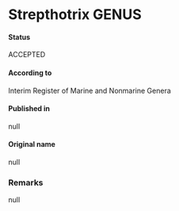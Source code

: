 # Strepthotrix GENUS

#### Status
ACCEPTED

#### According to
Interim Register of Marine and Nonmarine Genera

#### Published in
null

#### Original name
null

### Remarks
null